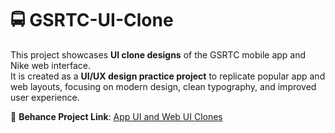 # 🚍 GSRTC-UI-Clone

This project showcases **UI clone designs** of the GSRTC mobile app and Nike web interface.  
It is created as a **UI/UX design practice project** to replicate popular app and web layouts, focusing on modern design, clean typography, and improved user experience.

🔗 **Behance Project Link**: [App UI and Web UI Clones](https://www.behance.net/gallery/233599693/App-UI-and-Web-UI-Clones)
